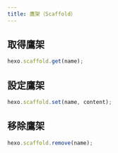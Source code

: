```yaml
---
title: 鷹架（Scaffold）
---
```

## 取得鷹架

``` js
hexo.scaffold.get(name);
```

## 設定鷹架

``` js
hexo.scaffold.set(name, content);
```

## 移除鷹架

``` js
hexo.scaffold.remove(name);
```